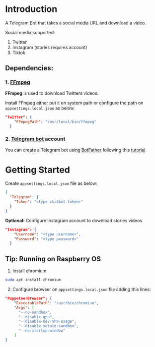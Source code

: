 # Introduction

A Telegram Bot that takes a social media URL and download a video.

Social media supported:
1. Twitter
2. Instagram (stories requires account)
3. Tiktok


## Dependencies:

### 1. [FFmpeg](https://github.com/FFmpeg/FFmpeg "FFmpeg")

**FFmpeg** is used to download Twitters videos.

Install FFmpeg either put it on system path or configure the path on `appsettings.local.json` as below.
```json
"Twitter": {
    "FFmpegPath": "/usr/local/bin/ffmpeg"
  }
```

### 2. [Telegram bot](https://core.telegram.org/bots/tutorial "Telegram bot") account

You can create a Telegram bot using [BotFather](https://telegram.me/BotFather "BotFather") following this [tutorial](https://core.telegram.org/bots/tutorial "tutorial").

# Getting Started

Create `appsettings.local.json` file as below:

```json
{
  "Telegram": {
    "Token": "<type chatbot token>"
  }
}
```

**Optional:** Configure Instagram account to download stories videos

```json
"Instagram": {
    "Username": "<type username>",
	"Password": "<type password>"
  }
```

## Tip: Running on Raspberry OS

1. Install chromium:
```bash
sudo apt install chromium
```

2. Configure browser on `appsettings.local.json` file adding this lines:
```json
"PuppeteerBrowser": {
    "ExecutablePath": "/usr/bin/chromium",
    "Args": [
      "--no-sandbox",
      "--disable-gpu",
      "--disable-dev-shm-usage",
      "--disable-setuid-sandbox",
      "--no-startup-window"
    ]
}
```

